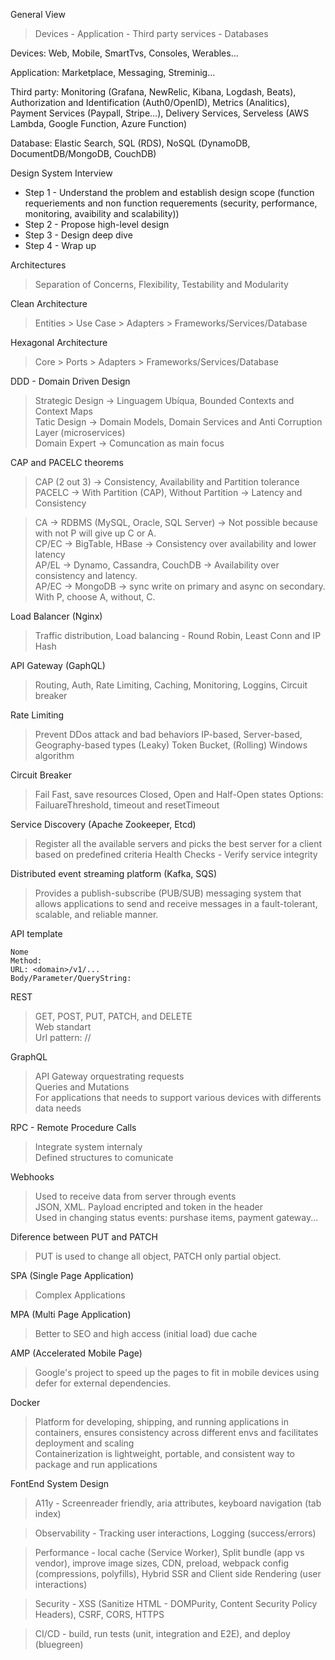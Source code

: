 General View
> Devices - Application - Third party services - Databases

Devices: Web, Mobile, SmartTvs, Consoles, Werables...

Application: Marketplace, Messaging, Streminig...

Third party: Monitoring (Grafana, NewRelic, Kibana, Logdash, Beats), Authorization and Identification (Auth0/OpenID), Metrics (Analitics), Payment Services (Paypall, Stripe...), Delivery Services, Serveless (AWS Lambda, Google Function, Azure Function)

Database: Elastic Search, SQL (RDS), NoSQL (DynamoDB, DocumentDB/MongoDB, CouchDB)

Design System Interview
- Step 1 - Understand the problem and establish design scope (function requeriements and non function requerements (security, performance, monitoring, avaibility and scalability))  
- Step 2 - Propose high-level design  
- Step 3 - Design deep dive  
- Step 4 - Wrap up  

Architectures
> Separation of Concerns, Flexibility, Testability and Modularity

Clean Architecture
> Entities > Use Case > Adapters > Frameworks/Services/Database

Hexagonal Architecture
> Core > Ports > Adapters > Frameworks/Services/Database

DDD - Domain Driven Design
> Strategic Design -> Linguagem Ubíqua, Bounded Contexts and Context Maps  
> Tatic Design -> Domain Models, Domain Services and Anti Corruption Layer (microservices)  
> Domain Expert -> Comuncation as main focus  

CAP and PACELC theorems  
> CAP (2 out 3) -> Consistency, Availability and Partition tolerance  
> PACELC -> With Partition (CAP), Without Partition -> Latency and Consistency  

> CA -> RDBMS (MySQL, Oracle, SQL Server) -> Not possible because with not P will give up C or A.  
> CP/EC -> BigTable, HBase -> Consistency over availability and lower latency  
> AP/EL -> Dynamo, Cassandra, CouchDB -> Availability over consistency and latency.  
> AP/EC -> MongoDB -> sync write on primary and async on secondary. With P, choose A, without, C.  

Load Balancer (Nginx)
> Traffic distribution, Load balancing - Round Robin, Least Conn and IP Hash

API Gateway (GaphQL)
> Routing, Auth, Rate Limiting, Caching, Monitoring, Loggins, Circuit breaker

Rate Limiting
> Prevent DDos attack and bad behaviors
> IP-based, Server-based, Geography-based types
> (Leaky) Token Bucket, (Rolling) Windows algorithm

Circuit Breaker
> Fail Fast, save resources
> Closed, Open and Half-Open states
> Options: FailuareThreshold, timeout and resetTimeout

Service Discovery (Apache Zookeeper, Etcd)
> Register all the available servers and picks the best server for a client based on predefined criteria
> Health Checks - Verify service integrity

Distributed event streaming platform (Kafka, SQS)
> Provides a publish-subscribe (PUB/SUB) messaging system that allows applications to send and receive messages in a fault-tolerant, scalable, and reliable manner.

API template
```
Nome
Method:
URL: <domain>/v1/...
Body/Parameter/QueryString:
```

REST
> GET, POST, PUT, PATCH, and DELETE  
> Web standart  
> Url pattern: <domain>/<version>/<resources>  

GraphQL
> API Gateway orquestrating requests  
> Queries and Mutations  
> For applications that needs to support various devices with differents data needs  

RPC - Remote Procedure Calls
> Integrate system internaly  
> Defined structures to comunicate  

Webhooks
> Used to receive data from server through events  
> JSON, XML. Payload encripted and token in the header  
> Used in changing status events: purshase items, payment gateway...  

Diference between PUT and PATCH
> PUT is used to change all object, PATCH only partial object.

SPA (Single Page Application)
> Complex Applications

MPA (Multi Page Application)
> Better to SEO and high access (initial load) due cache

AMP (Accelerated Mobile Page)
> Google's project to speed up the pages to fit in mobile devices using defer for external dependencies.

Docker
> Platform for developing, shipping, and running applications in containers, ensures consistency across different envs and facilitates deployment and scaling  
> Containerization is lightweight, portable, and consistent way to package and run applications  

FontEnd System Design

> A11y - Screenreader friendly, aria attributes, keyboard navigation (tab index)

> Observability - Tracking user interactions, Logging (success/errors)

> Performance - local cache (Service Worker), Split bundle (app vs vendor), improve image sizes, CDN, preload, webpack config (compressions, polyfills), Hybrid SSR and Client side Rendering (user interactions)

> Security - XSS (Sanitize HTML - DOMPurity, Content Security Policy Headers), CSRF, CORS, HTTPS

> CI/CD - build, run tests (unit, integration and E2E), and deploy (bluegreen)